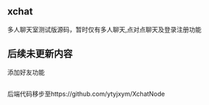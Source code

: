 <!-- # xchat

## Project setup
```
npm install
```

### Compiles and hot-reloads for development
```
npm run serve
```

### Compiles and minifies for production
```
npm run build
```

### Customize configuration
See [Configuration Reference](https://cli.vuejs.org/config/). -->
## xchat
多人聊天室测试版源码，暂时仅有多人聊天,点对点聊天及登录注册功能

## 后续未更新内容
添加好友功能
## 
后端代码移步至https://github.com/ytyjxym/XchatNode
